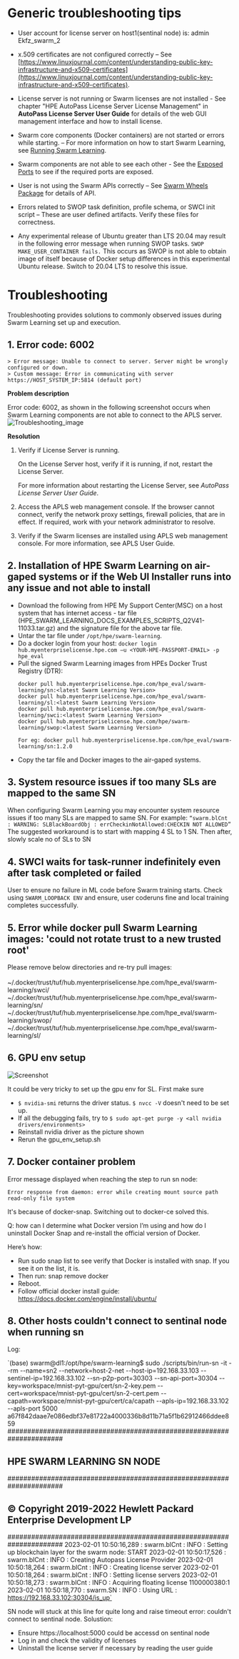 # Generic troubleshooting tips

- User account for license server on host1(sentinal node) is: admin Ekfz_swarm_2

- x.509 certificates are not configured correctly – See [https://www.linuxjournal.com/content/understanding-public-key-infrastructure-and-x509-certificates](https://www.linuxjournal.com/content/understanding-public-key-infrastructure-and-x509-certificates).
- License server is not running or Swarm licenses are not installed - See chapter "HPE AutoPass License Server License Management" in **AutoPass License Server User Guide** for details of the web GUI management interface and how to install license.
- Swarm core components (Docker containers) are not started or errors while starting. – For more information on how to start Swarm Learning, see [Running Swarm Learning](/docs/Install/Running_Swarm_Learning.md).
- Swarm components are not able to see each other - See the [Exposed Ports](/docs/Install/Exposed_port_numbers.md) to see if the required ports are exposed.
- User is not using the Swarm APIs correctly – See [Swarm Wheels Package](/docs/User/Swarm_client_interface-wheels_package.md) for details of API.
- Errors related to SWOP task definition, profile schema, or SWCI init script – These are user defined artifacts. Verify these files for correctness.
- Any experimental release of Ubuntu greater than LTS 20.04 may result in the following error message when running SWOP tasks.
  ```SWOP MAKE_USER_CONTAINER fails.```
  This occurs as SWOP is not able to obtain image of itself because of Docker setup differences in this experimental Ubuntu release. Switch to 20.04 LTS to resolve  this issue.

# <a name="GUID-96BB1337-2B99-45C7-BA9F-3D7D3B76663E"/> Troubleshooting

Troubleshooting provides solutions to commonly observed issues during Swarm Learning set up and execution.

## 1. <a name="GUID-EDAB2731-9CF3-4770-B54C-40C56D2FFDAC"/> Error code: 6002

```
> Error message: Unable to connect to server. Server might be wrongly configured or down.
> Custom message: Error in communicating with server https://HOST_SYSTEM_IP:5814 (default port)
```

**Problem description**

Error code: 6002, as shown in the following screenshot occurs when Swarm Learning components are not able to connect to the APLS server.![Troubleshooting_image](GUID-28273425-4E6F-425D-8A32-339013B86F75-high.png)

**Resolution**

1.  Verify if License Server is running.

    On the License Server host, verify if it is running, if not, restart the License Server.

    For more information about restarting the License Server, see *AutoPass License Server User Guide*.

2.  Access the APLS web management console. If the browser cannot connect, verify the network proxy settings, firewall policies, that are in effect. If required, work with your network administrator to resolve.

3.  Verify if the Swarm licenses are installed using APLS web management console. For more information, see APLS User Guide.


## 2. Installation of HPE Swarm Learning on air-gaped systems or if the Web UI Installer runs into any issue and not able to install

- Download the following from HPE My Support Center(MSC) on a host system that has internet access - tar file (HPE_SWARM_LEARNING_DOCS_EXAMPLES_SCRIPTS_Q2V41-11033.tar.gz) and the signature file for the above tar file.
- Untar the tar file under `/opt/hpe/swarm-learning`.
- Do a docker login from your host:
   `docker login hub.myenterpriselicense.hpe.com –u <YOUR-HPE-PASSPORT-EMAIL> -p hpe_eval`
- Pull the signed Swarm Learning images from HPEs Docker Trust Registry (DTR):
   ```
   docker pull hub.myenterpriselicense.hpe.com/hpe_eval/swarm-learning/sn:<latest Swarm Learning Version>
   docker pull hub.myenterpriselicense.hpe.com/hpe_eval/swarm-learning/sl:<latest Swarm Learning Version>
   docker pull hub.myenterpriselicense.hpe.com/hpe_eval/swarm-learning/swci:<latest Swarm Learning Version>
   docker pull hub.myenterpriselicense.hpe.com/hpe/swarm-learning/swop:<latest Swarm Learning Version>
   
   For eg: docker pull hub.myenterpriselicense.hpe.com/hpe_eval/swarm-learning/sn:1.2.0
   ```
- Copy the tar file and Docker images to the air-gaped systems.

## 3. System resource issues if too many SLs are mapped to the same SN

When configuring Swarm Learning you may encounter system resource issues if too many SLs are mapped to same SN. For example:
    ```
    “swarm.blCnt : WARNING: SLBlackBoardObj : errCheckinNotAllowed:CHECKIN NOT ALLOWED”
    ```
The suggested workaround is to start with mapping 4 SL to 1 SN. Then after, slowly scale no of SLs to SN

## 4. SWCI waits for task-runner indefinitely even after task completed or failed

User to ensure no failure in ML code before Swarm training starts. Check using `SWARM_LOOPBACK ENV` and ensure, user coderuns fine and local training completes successfully.

## 5. Error while docker pull Swarm Learning images: 'could not rotate trust to a new trusted root'

Please remove below directories and re-try pull images: <br> </br>
~/.docker/trust/tuf/hub.myenterpriselicense.hpe.com/hpe_eval/swarm-learning/swci/
~/.docker/trust/tuf/hub.myenterpriselicense.hpe.com/hpe_eval/swarm-learning/sn/
~/.docker/trust/tuf/hub.myenterpriselicense.hpe.com/hpe_eval/swarm-learning/swop/
~/.docker/trust/tuf/hub.myenterpriselicense.hpe.com/hpe_eval/swarm-learning/sl/

## 6. GPU env setup
![Screenshot](asset/gpu-driver-setup.png)

It could be very tricky to set up the gpu env for SL. First make sure

- `$ nvidia-smi` returns the driver status. `$ nvcc -V` doesn't need to be set up.
- If all the debugging fails, try to `$ sudo apt-get purge -y <all nvidia drivers/environments>`
- Reinstall nvidia driver as the picture shown
- Rerun the gpu_env_setup.sh

## 7. Docker container problem
Error message displayed when reaching the step to run sn node:

`Error response from daemon: error while creating mount source path  read-only file system`

It's because of docker-snap. Switching out to docker-ce solved this.

Q: how can I determine what Docker version I’m using and how do I uninstall Docker Snap and re-install the official version of Docker.

Here’s how:
- Run sudo snap list to see verify that Docker is installed with snap. If you see it on the list, it is.
- Then run: snap remove docker
- Reboot.
- Follow official docker install guide: https://docs.docker.com/engine/install/ubuntu/


## 8. Other hosts couldn't connect to sentinal node when running sn
Log:

`(base) swarm@dl1:/opt/hpe/swarm-learning$ sudo ./scripts/bin/run-sn -it --rm --name=sn2 --network=host-2-net --host-ip=192.168.33.103 --sentinel-ip=192.168.33.102 --sn-p2p-port=30303 --sn-api-port=30304 --key=workspace/mnist-pyt-gpu/cert/sn-2-key.pem --cert=workspace/mnist-pyt-gpu/cert/sn-2-cert.pem --capath=workspace/mnist-pyt-gpu/cert/ca/capath --apls-ip=192.168.33.102 --apls-port 5000
a67f842daae7e086edbf37e81722a4000336b8d11b71a5f1b62912466ddee859
######################################################################
##                    HPE SWARM LEARNING SN NODE                    ##
######################################################################
## © Copyright 2019-2022 Hewlett Packard Enterprise Development LP  ##
######################################################################
2023-02-01 10:50:16,289 : swarm.blCnt : INFO : Setting up blockchain layer for the swarm node: START
2023-02-01 10:50:17,526 : swarm.blCnt : INFO : Creating Autopass License Provider
2023-02-01 10:50:18,264 : swarm.blCnt : INFO : Creating license server
2023-02-01 10:50:18,264 : swarm.blCnt : INFO : Setting license servers
2023-02-01 10:50:18,273 : swarm.blCnt : INFO : Acquiring floating license 1100000380:1
2023-02-01 10:50:18,770 : swarm.SN : INFO : Using URL : https://192.168.33.102:30304/is_up`

SN node will stuck at this line for quite long and raise timeout error: couldn't connect to sentinal node.
Solustion:
- Ensure https://localhost:5000 could be accessd on sentinal node
- Log in and check the validity of licenses
- Uninstall the license server if necessary by reading the user guide
